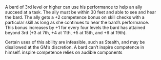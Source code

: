  A bard of 3rd level or higher can use his performance to help an ally succeed at a task. The ally must be within 30 feet and able to see and hear the bard. The ally gets a +2 competence bonus on skill checks with a particular skill as long as she continues to hear the bard’s performance. This bonus increases by +1 for every four levels the bard has attained beyond 3rd (+3 at 7th, +4 at 11th, +5 at 15th, and +6 at 19th).

Certain uses of this ability are infeasible, such as Stealth, and may be disallowed at the GM’s discretion. A bard can’t inspire competence in himself. inspire competence relies on audible components